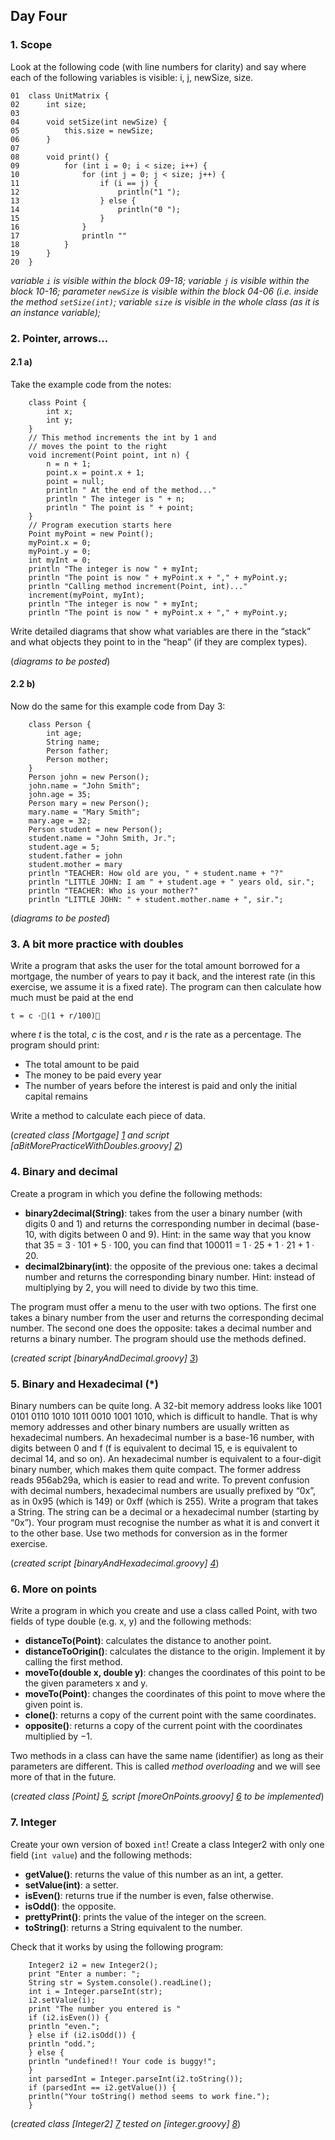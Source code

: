 ## Day Four

### 1. Scope

Look at the following code (with line numbers for clarity) and say where each of the following variables is visible:
i, j, newSize, size.
```
01  class UnitMatrix {
02      int size;
03
04      void setSize(int newSize) {
05          this.size = newSize;
06      }
07
08      void print() {
09          for (int i = 0; i < size; i++) {
10              for (int j = 0; j < size; j++) {
11                  if (i == j) {
12                      println("1 ");
13                  } else {
14                      println("0 ");
15                  }
16              }
17              println ""
18          }
19      }
20  }
```

*variable `i` is visible within the block 09-18;
variable `j` is visible within the block 10-16;
parameter `newSize` is visible within the block 04-06 (i.e. inside the method `setSize(int)`;
variable `size` is visible in the whole class (as it is an instance variable);*  

### 2. Pointer, arrows...

#### 2.1    a)
Take the example code from the notes:
```
    class Point {
        int x;
        int y;
    }
    // This method increments the int by 1 and
    // moves the point to the right
    void increment(Point point, int n) {
        n = n + 1;
        point.x = point.x + 1;
        point = null;
        println " At the end of the method..."
        println " The integer is " + n;
        println " The point is " + point;
    }
    // Program execution starts here
    Point myPoint = new Point();
    myPoint.x = 0;
    myPoint.y = 0;
    int myInt = 0;
    println "The integer is now " + myInt;
    println "The point is now " + myPoint.x + "," + myPoint.y;
    println "Calling method increment(Point, int)..."
    increment(myPoint, myInt);
    println "The integer is now " + myInt;
    println "The point is now " + myPoint.x + "," + myPoint.y;
```
Write detailed diagrams that show what variables are there in the “stack” and what objects they point to in
the “heap” (if they are complex types).

(*diagrams to be posted*)

#### 2.2    b)
Now do the same for this example code from Day 3:
```
    class Person {
        int age;
        String name;
        Person father;
        Person mother;
    }
    Person john = new Person();
    john.name = "John Smith";
    john.age = 35;
    Person mary = new Person();
    mary.name = "Mary Smith";
    mary.age = 32;
    Person student = new Person();
    student.name = "John Smith, Jr.";
    student.age = 5;
    student.father = john
    student.mother = mary
    println "TEACHER: How old are you, " + student.name + "?"
    println "LITTLE JOHN: I am " + student.age + " years old, sir.";
    println "TEACHER: Who is your mother?"
    println "LITTLE JOHN: " + student.mother.name + ", sir.";
```

(*diagrams to be posted*)

### 3. A bit more practice with doubles

Write a program that asks the user for the total amount borrowed for a mortgage, the number of years to pay it
back, and the interest rate (in this exercise, we assume it is a fixed rate). The program can then calculate how
much must be paid at the end
```
t = c ·(1 + r/100)
```
where *t* is the total, *c* is the cost, and *r* is the rate as a percentage. The program should print:
  * The total amount to be paid
  * The money to be paid every year
  * The number of years before the interest is paid and only the initial capital remains
    
Write a method to calculate each piece of data.

(*created class [Mortgage] [1] and script [aBitMorePracticeWithDoubles.groovy] [2]*)

### 4. Binary and decimal

Create a program in which you define the following methods:
  * **binary2decimal(String)**: takes from the user a binary number (with digits 0 and 1) and returns the corresponding
  number in decimal (base-10, with digits between 0 and 9). Hint: in the same way that you know that
  35 = 3 · 101 + 5 · 100, you can find that 100011 = 1 · 25 + 1 · 21 + 1 · 20.
  * **decimal2binary(int)**: the opposite of the previous one: takes a decimal number and returns the corresponding
  binary number. Hint: instead of multiplying by 2, you will need to divide by two this time.

The program must offer a menu to the user with two options. The first one takes a binary number from the
user and returns the corresponding decimal number. The second one does the opposite: takes a decimal number
and returns a binary number. The program should use the methods defined.

(*created script [binaryAndDecimal.groovy] [3]*)

### 5. Binary and Hexadecimal (*)

Binary numbers can be quite long. A 32-bit memory address looks like 1001 0101 0110 1010 1011 0010 1001 1010, 
which is difficult to handle. That is why memory addresses and other binary numbers are usually written as
hexadecimal numbers. An hexadecimal number is a base-16 number, with digits between 0 and f (f is equivalent to
decimal 15, e is equivalent to decimal 14, and so on). An hexadecimal number is equivalent to a four-digit binary
number, which makes them quite compact. The former address reads 956ab29a, which is easier to read and write.
To prevent confusion with decimal numbers, hexadecimal numbers are usually prefixed by “0x”, as in 0x95 (which
is 149) or 0xff (which is 255).
Write a program that takes a String. The string can be a decimal or a hexadecimal number (starting by “0x”).
Your program must recognise the number as what it is and convert it to the other base. Use two methods for
conversion as in the former exercise.

(*created script [binaryAndHexadecimal.groovy] [4]*)

### 6. More on points

Write a program in which you create and use a class called Point, with two fields of type double (e.g. x, y) and the
following methods:
  * **distanceTo(Point)**: calculates the distance to another point.
  * **distanceToOrigin()**: calculates the distance to the origin. Implement it by calling the first method.
  * **moveTo(double x, double y)**: changes the coordinates of this point to be the given parameters x and y.
  * **moveTo(Point)**: changes the coordinates of this point to move where the given point is.
  * **clone()**: returns a copy of the current point with the same coordinates.
  * **opposite()**: returns a copy of the current point with the coordinates multiplied by −1.

Two methods in a class can have the same name (identifier) as long as their parameters are different. This is
called *method overloading* and we will see more of that in the future.

(*created class [Point] [5], script [moreOnPoints.groovy] [6] to be implemented*)

### 7. Integer

Create your own version of boxed `int`! Create a class Integer2 with only one field (`int value`) and the following
methods:
  * **getValue()**: returns the value of this number as an int, a getter.
  * **setValue(int)**: a setter.
  * **isEven()**: returns true if the number is even, false otherwise.
  * **isOdd()**: the opposite.
  * **prettyPrint()**: prints the value of the integer on the screen.
  * **toString()**: returns a String equivalent to the number.

Check that it works by using the following program:
```
    Integer2 i2 = new Integer2();
    print "Enter a number: ";
    String str = System.console().readLine();
    int i = Integer.parseInt(str);
    i2.setValue(i);
    print "The number you entered is "
    if (i2.isEven()) {
    println "even.";
    } else if (i2.isOdd()) {
    println "odd.";
    } else {
    println "undefined!! Your code is buggy!";
    }
    int parsedInt = Integer.parseInt(i2.toString());
    if (parsedInt == i2.getValue()) {
    println("Your toString() method seems to work fine.");
    }
```

(*created class [Integer2] [7] tested on [integer.groovy] [8]*)

[1]: https://github.com/BBK-PiJ-2014-21/Lab-Exercises/blob/master/day04/src/Mortgage.groovy
[2]: https://github.com/BBK-PiJ-2014-21/Lab-Exercises/blob/master/day04/src/aBitMorePracticeWithDoubles.groovy
[3]: https://github.com/BBK-PiJ-2014-21/Lab-Exercises/blob/master/day04/src/binaryAndDecimal.groovy
[4]: https://github.com/BBK-PiJ-2014-21/Lab-Exercises/blob/master/day04/src/binaryAndHexadecimal.groovy
[5]: https://github.com/BBK-PiJ-2014-21/Lab-Exercises/blob/master/day04/src/Point.groovy
[6]: https://github.com/BBK-PiJ-2014-21/Lab-Exercises/blob/master/day04/src/moreOnPoints.groovy
[7]: https://github.com/BBK-PiJ-2014-21/Lab-Exercises/blob/master/day04/src/Integer2.groovy
[8]: https://github.com/BBK-PiJ-2014-21/Lab-Exercises/blob/master/day04/src/integer.groovy